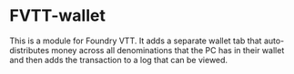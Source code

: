 # FVTT-wallet
This is a module for Foundry VTT. It adds  a separate wallet tab that auto-distributes money across all denominations that the PC has in their wallet and then adds the transaction to a log that can be viewed.
